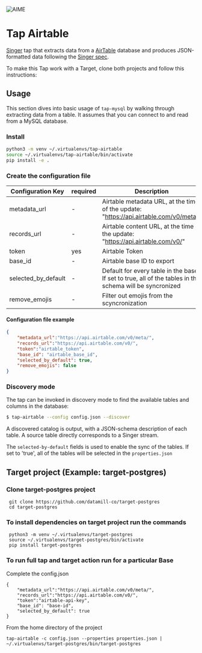 ![AIME](https://d2ylaz7bdw65jx.cloudfront.net/assets/images/aime-logo.svg)

# Tap Airtable

[Singer](https://www.singer.io/) tap that extracts data from a [AirTable](https://airtable.com/api) database and produces JSON-formatted data following the [Singer spec](https://github.com/singer-io/getting-started/blob/master/docs/SPEC.md).

To make this Tap work with a Target, clone both projects and follow this instructions:

## Usage

This section dives into basic usage of `tap-mysql` by walking through extracting
data from a table. It assumes that you can connect to and read from a MySQL
database.

### Install

```bash
python3 -m venv ~/.virtualenvs/tap-airtable
source ~/.virtualenvs/tap-airtable/bin/activate
pip install -e .
```


### Create the configuration file


| Configuration Key   | required | Description                                                                                              |
|---------------------|----------|----------------------------------------------------------------------------------------------------------|
| metadata_url        | - | Airtable metadata URL, at the time of the update: "https://api.airtable.com/v0/meta/"                    |
| records_url         | - | Airtable content URL, at the time of the update: "https://api.airtable.com/v0/"                          |
| token               | yes | Airtable Token                                                                                           |
| base_id             | - | Airtable base ID to export                                                                               |
| selected_by_default | - | Default for every table in the base. If set to true, all of the tables in the schema will be syncronized |
| remove_emojis       | - | Filter out emojis from the scyncronization                                                               |


#### Configuration file example


```json
{
    "metadata_url":"https://api.airtable.com/v0/meta/",
    "records_url":"https://api.airtable.com/v0/",
    "token":"airtable_token",
    "base_id": "airtable_base_id",
    "selected_by_default": true,
    "remove_emojis": false
}
```


### Discovery mode

The tap can be invoked in discovery mode to find the available tables and
columns in the database:

```bash
$ tap-airtable --config config.json --discover

```

A discovered catalog is output, with a JSON-schema description of each table. A
source table directly corresponds to a Singer stream.

The `selected-by-default` fields is used to enable the sync of the tables. If set to 'true', all of the tables will be 
selected in the `properties.json` 



## Target project (Example: target-postgres) 

### Clone target-postgres project

```shell
 git clone https://github.com/datamill-co/target-postgres
 cd target-postgres
```

### To install dependencies on target project run the commands

```shell
 python3 -m venv ~/.virtualenvs/target-postgres
 source ~/.virtualenvs/target-postgres/bin/activate
 pip install target-postgres
```

### To run full tap and target action run for a particular Base

Complete the config.json 

```
{
    "metadata_url":"https://api.airtable.com/v0/meta/",
    "records_url":"https://api.airtable.com/v0/",
    "token":"airtable-api-key",
    "base_id": "base-id",
    "selected_by_default": true
}
```

From the home directory of the project 

```shell
tap-airtable -c config.json --properties properties.json | ~/.virtualenvs/target-postgres/bin/target-postgres 
```

